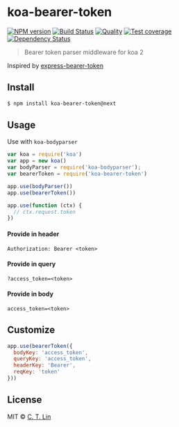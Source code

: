 # koa-bearer-token

[![NPM version][npm-image]][npm-url]
[![Build Status][travis-image]][travis-url]
[![Quality][codeclimate-image]][codeclimate-url]
[![Test coverage][coveralls-image]][coveralls-url]
[![Dependency Status][david_img]][david_site]

> Bearer token parser middleware for koa 2

Inspired by [express-bearer-token](https://www.npmjs.com/package/express-bearer-token)

## Install

```sh
$ npm install koa-bearer-token@next
```

## Usage

Use with `koa-bodyparser`

```js
var koa = require('koa')
var app = new koa()
var bodyParser = require('koa-bodyparser');
var bearerToken = require('koa-bearer-token')

app.use(bodyParser())
app.use(bearerToken())

app.use(function (ctx) {
  // ctx.request.token
})
```

#### Provide in header

`Authorization: Bearer <token>`

#### Provide in query

`?access_token=<token>`

#### Provide in body

`access_token=<token>`

## Customize

```js
app.use(bearerToken({
  bodyKey: 'access_token',
  queryKey: 'access_token',
  headerKey: 'Bearer',
  reqKey: 'token'
}))
```

## License

MIT © [C. T. Lin](https://github.com/chentsulin)

[npm-image]: https://img.shields.io/npm/v/koa-bearer-token.svg?style=flat-square
[npm-url]: https://npmjs.org/package/koa-bearer-token
[travis-image]: https://travis-ci.org/chentsulin/koa-bearer-token.svg?branch=master
[travis-url]: https://travis-ci.org/chentsulin/koa-bearer-token
[codeclimate-image]: https://img.shields.io/codeclimate/github/chentsulin/koa-bearer-token.svg?style=flat-square
[codeclimate-url]: https://codeclimate.com/github/chentsulin/koa-bearer-token
[coveralls-image]: https://img.shields.io/coveralls/chentsulin/koa-bearer-token.svg?style=flat-square
[coveralls-url]: https://coveralls.io/r/chentsulin/koa-bearer-token
[david_img]: https://img.shields.io/david/chentsulin/koa-bearer-token.svg
[david_site]: https://david-dm.org/chentsulin/koa-bearer-token

